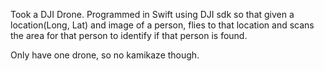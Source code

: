 Took a DJI Drone. Programmed in Swift using DJI sdk so that given a location(Long, Lat) and image of a person, flies to that location and scans the area for that person to 
identify if that person is found.

Only have one drone, so no kamikaze though.
